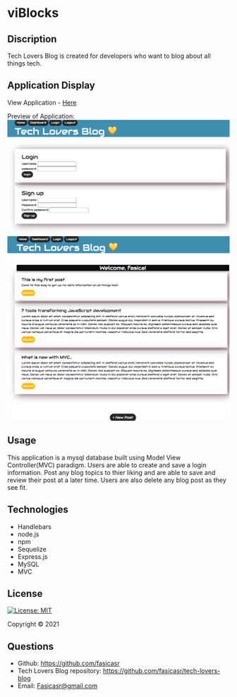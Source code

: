 # viBlocks

## Discription 

Tech Lovers Blog is created for developers who want to blog about all things tech. 


## Application Display  

View Application - [Here](https://tech-lovers-blog.herokuapp.com/login)

Preview of Application:
![Application image](/public/images/login.png)
![Application image](/public/images/user-dash.png)

## Usage

This application is a mysql database built using Model View Controller(MVC) paradigm. Users are able to create and save a login information. Post any blog topics to thier liking and are able to save and review their post at a later time. Users are also delete any blog post as they see fit. 

## Technologies 

* Handlebars
* node.js
* npm 
* Sequelize
* Express.js
* MySQL
* MVC

## License

[![License: MIT](https://img.shields.io/badge/License-MIT-yellow.svg)](https://opensource.org/licenses/MIT)

Copyright © 2021 

## Questions 

* Github: https://github.com/fasicasr
* Tech Lovers Blog repository: https://github.com/fasicasr/tech-lovers-blog
* Email: Fasicasr@gmail.com